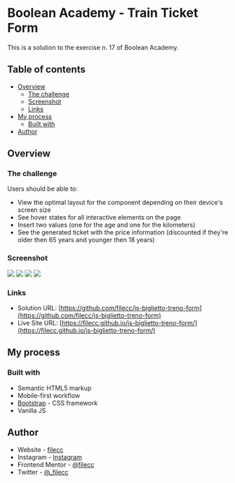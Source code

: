 # Boolean Academy - Train Ticket Form

This is a solution to the exercise n. 17 of Boolean Academy. 

## Table of contents

- [Overview](#overview)
  - [The challenge](#the-challenge)
  - [Screenshot](#screenshot)
  - [Links](#links)
- [My process](#my-process)
  - [Built with](#built-with)
- [Author](#author)


## Overview

### The challenge

Users should be able to:

- View the optimal layout for the component depending on their device's screen size
- See hover states for all interactive elements on the page
- Insert two values (one for the age and one for the kilometers)
- See the generated ticket with the price information (discounted if they're older then 65 years and younger then 18 years)

### Screenshot

![](./screenshot/screen-1.png) 
![](./screenshot/screen-2.png) 
![](./screenshot/screen-3.png) 
![](./screenshot/screen-4.png) 



### Links

- Solution URL: [https://github.com/filecc/js-biglietto-treno-form](https://github.com/filecc/js-biglietto-treno-form)
- Live Site URL: [https://filecc.github.io/js-biglietto-treno-form/](https://filecc.github.io/js-biglietto-treno-form/)

## My process

### Built with

- Semantic HTML5 markup
- Mobile-first workflow
- [Bootstrap](https://getbootstrap.com/) - CSS framework
- Vanilla JS

## Author

- Website - [filecc](https://www.filecc.dev)
- Instagram - [Instagram](https://www.instagram.com/filecc)
- Frontend Mentor - [@filecc](https://www.frontendmentor.io/profile/filecc)
- Twitter - [@_filecc](https://www.twitter.com/_filecc)
